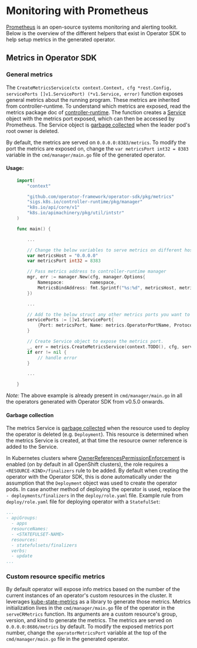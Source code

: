 # Monitoring with Prometheus

[Prometheus][prometheus] is an open-source systems monitoring and alerting toolkit. Below is the overview of the different helpers that exist in Operator SDK to help setup metrics in the generated operator.

## Metrics in Operator SDK

### General metrics

The `CreateMetricsService(ctx context.Context, cfg *rest.Config, servicePorts []v1.ServicePort) (*v1.Service, error)` function exposes general metrics about the running program. These metrics are inherited from controller-runtime. To understand which metrics are exposed, read the metrics package doc of [controller-runtime][controller-metrics]. The function creates a [Service][service] object with the metrics port exposed, which can then be accessed by Prometheus. The Service object is [garbage collected][gc] when the leader pod's root owner is deleted.

By default, the metrics are served on `0.0.0.0:8383/metrics`. To modify the port the metrics are exposed on, change the `var metricsPort int32 = 8383` variable in the `cmd/manager/main.go` file of the generated operator.

#### Usage:

```go
    import(
        "context"

        "github.com/operator-framework/operator-sdk/pkg/metrics"
        "sigs.k8s.io/controller-runtime/pkg/manager"
        "k8s.io/api/core/v1"
        "k8s.io/apimachinery/pkg/util/intstr"
    )

    func main() {

        ...

        // Change the below variables to serve metrics on different host or port.
        var metricsHost = "0.0.0.0"
        var metricsPort int32 = 8383

        // Pass metrics address to controller-runtime manager
        mgr, err := manager.New(cfg, manager.Options{
            Namespace:          namespace,
            MetricsBindAddress: fmt.Sprintf("%s:%d", metricsHost, metricsPort),
        })

        ...

        // Add to the below struct any other metrics ports you want to expose.
	    servicePorts := []v1.ServicePort{
		    {Port: metricsPort, Name: metrics.OperatorPortName, Protocol: v1.ProtocolTCP, TargetPort: intstr.IntOrString{Type: intstr.Int, IntVal: metricsPort}},
	    }

        // Create Service object to expose the metrics port.
        _, err = metrics.CreateMetricsService(context.TODO(), cfg, servicePorts)
        if err != nil {
            // handle error
        }

        ...

    }
```

*Note:* The above example is already present in `cmd/manager/main.go` in all the operators generated with Operator SDK from v0.5.0 onwards.

#### Garbage collection

The metrics Service is [garbage collected][gc] when the resource used to deploy the operator is deleted (e.g. `Deployment`). This resource is determined when the metrics Service is created, at that time the resource owner reference is added to the Service.

In Kubernetes clusters where [OwnerReferencesPermissionEnforcement][ownerref-permission] is enabled (on by default in all OpenShift clusters), the role requires a `<RESOURCE-KIND>/finalizers` rule to be added. By default when creating the operator with the Operator SDK, this is done automatically under the assumption that the `Deployment` object was used to create the operator pods. In case another method of deploying the operator is used, replace the `- deployments/finalizers` in the `deploy/role.yaml` file. Example rule from `deploy/role.yaml` file for deploying operator with a `StatefulSet`:

```yaml
...
- apiGroups:
  - apps
  resourceNames:
  - <STATEFULSET-NAME>
  resources:
  - statefulsets/finalizers
  verbs:
  - update
...
```

### Custom resource specific metrics

By default operator will expose info metrics based on the number of the current instances of an operator's custom resources in the cluster. It leverages [kube-state-metrics][ksm] as a library to generate those metrics. Metrics initialization lives in the `cmd/manager/main.go` file of the operator in the `serveCRMetrics` function. Its arguments are a custom resource's group, version, and kind to generate the metrics. The metrics are served on `0.0.0.0:8686/metrics` by default. To modify the exposed metrics port number, change the `operatorMetricsPort` variable at the top of the `cmd/manager/main.go` file in the generated operator.


[prometheus]: https://prometheus.io/
[service]: https://kubernetes.io/docs/concepts/services-networking/service/
[gc]: https://kubernetes.io/docs/concepts/workloads/controllers/garbage-collection/#owners-and-dependents
[ownerref-permission]: https://kubernetes.io/docs/reference/access-authn-authz/admission-controllers/#ownerreferencespermissionenforcement
[ksm]: https://github.com/kubernetes/kube-state-metrics
[controller-metrics]: https://godoc.org/github.com/kubernetes-sigs/controller-runtime/pkg/internal/controller/metrics
